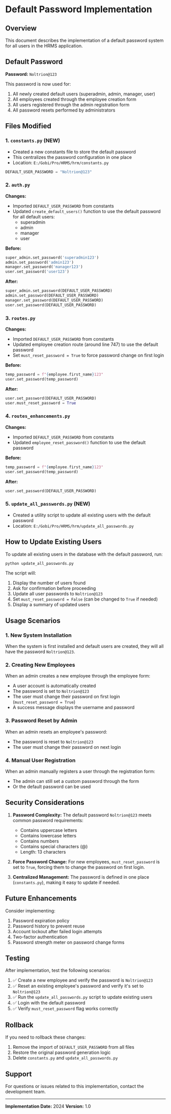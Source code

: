 # Default Password Implementation

## Overview
This document describes the implementation of a default password system for all users in the HRMS application.

## Default Password
**Password:** `Noltrion@123`

This password is now used for:
1. All newly created default users (superadmin, admin, manager, user)
2. All employees created through the employee creation form
3. All users registered through the admin registration form
4. All password resets performed by administrators

## Files Modified

### 1. `constants.py` (NEW)
- Created a new constants file to store the default password
- This centralizes the password configuration in one place
- Location: `E:/Gobi/Pro/HRMS/hrm/constants.py`

```python
DEFAULT_USER_PASSWORD = "Noltrion@123"
```

### 2. `auth.py`
**Changes:**
- Imported `DEFAULT_USER_PASSWORD` from constants
- Updated `create_default_users()` function to use the default password for all default users:
  - superadmin
  - admin
  - manager
  - user

**Before:**
```python
super_admin.set_password('superadmin123')
admin.set_password('admin123')
manager.set_password('manager123')
user.set_password('user123')
```

**After:**
```python
super_admin.set_password(DEFAULT_USER_PASSWORD)
admin.set_password(DEFAULT_USER_PASSWORD)
manager.set_password(DEFAULT_USER_PASSWORD)
user.set_password(DEFAULT_USER_PASSWORD)
```

### 3. `routes.py`
**Changes:**
- Imported `DEFAULT_USER_PASSWORD` from constants
- Updated employee creation route (around line 747) to use the default password
- Set `must_reset_password = True` to force password change on first login

**Before:**
```python
temp_password = f"{employee.first_name}123"
user.set_password(temp_password)
```

**After:**
```python
user.set_password(DEFAULT_USER_PASSWORD)
user.must_reset_password = True
```

### 4. `routes_enhancements.py`
**Changes:**
- Imported `DEFAULT_USER_PASSWORD` from constants
- Updated `employee_reset_password()` function to use the default password

**Before:**
```python
temp_password = f"{employee.first_name}123"
user.set_password(temp_password)
```

**After:**
```python
user.set_password(DEFAULT_USER_PASSWORD)
```

### 5. `update_all_passwords.py` (NEW)
- Created a utility script to update all existing users with the default password
- Location: `E:/Gobi/Pro/HRMS/hrm/update_all_passwords.py`

## How to Update Existing Users

To update all existing users in the database with the default password, run:

```bash
python update_all_passwords.py
```

The script will:
1. Display the number of users found
2. Ask for confirmation before proceeding
3. Update all user passwords to `Noltrion@123`
4. Set `must_reset_password = False` (can be changed to `True` if needed)
5. Display a summary of updated users

## Usage Scenarios

### 1. New System Installation
When the system is first installed and default users are created, they will all have the password `Noltrion@123`.

### 2. Creating New Employees
When an admin creates a new employee through the employee form:
- A user account is automatically created
- The password is set to `Noltrion@123`
- The user must change their password on first login (`must_reset_password = True`)
- A success message displays the username and password

### 3. Password Reset by Admin
When an admin resets an employee's password:
- The password is reset to `Noltrion@123`
- The user must change their password on next login

### 4. Manual User Registration
When an admin manually registers a user through the registration form:
- The admin can still set a custom password through the form
- Or the default password can be used

## Security Considerations

1. **Password Complexity:** The default password `Noltrion@123` meets common password requirements:
   - Contains uppercase letters
   - Contains lowercase letters
   - Contains numbers
   - Contains special characters (@)
   - Length: 13 characters

2. **Force Password Change:** For new employees, `must_reset_password` is set to `True`, forcing them to change the password on first login.

3. **Centralized Management:** The password is defined in one place (`constants.py`), making it easy to update if needed.

## Future Enhancements

Consider implementing:
1. Password expiration policy
2. Password history to prevent reuse
3. Account lockout after failed login attempts
4. Two-factor authentication
5. Password strength meter on password change forms

## Testing

After implementation, test the following scenarios:

1. ✅ Create a new employee and verify the password is `Noltrion@123`
2. ✅ Reset an existing employee's password and verify it's set to `Noltrion@123`
3. ✅ Run the `update_all_passwords.py` script to update existing users
4. ✅ Login with the default password
5. ✅ Verify `must_reset_password` flag works correctly

## Rollback

If you need to rollback these changes:
1. Remove the import of `DEFAULT_USER_PASSWORD` from all files
2. Restore the original password generation logic
3. Delete `constants.py` and `update_all_passwords.py`

## Support

For questions or issues related to this implementation, contact the development team.

---
**Implementation Date:** 2024
**Version:** 1.0